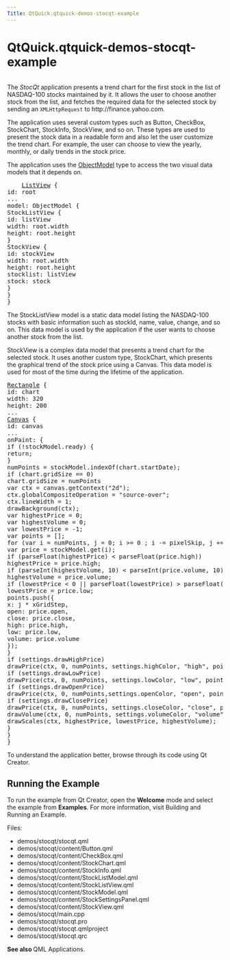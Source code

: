 ```yaml
---
Title: QtQuick.qtquick-demos-stocqt-example
---
```


# QtQuick.qtquick-demos-stocqt-example

<span class="subtitle"></span>
<!-- $$$demos/stocqt-description -->
<p class="centerAlign"><img src="https://developer.ubuntu.com/static/devportal_uploaded/89244e82-efec-4a83-a636-25611e530aee-../qtquick-demos-stocqt-example/images/qtquick-demo-stocqt.png" alt="" /></p><p>The <i>StocQt</i> application presents a trend chart for the first stock in the list of NASDAQ-100 stocks maintained by it. It allows the user to choose another stock from the list, and fetches the required data for the selected stock by sending an <code>XMLHttpRequest</code> to http://finance.yahoo.com.</p>
<p>The application uses several custom types such as Button, CheckBox, StockChart, StockInfo, StockView, and so on. These types are used to present the stock data in a readable form and also let the user customize the trend chart. For example, the user can choose to view the yearly, monthly, or daily trends in the stock price.</p>
<p>The application uses the <a href="https://developer.ubuntu.comapps/qml/sdk-15.04/QtQuick.views/#objectmodel">ObjectModel</a> type to access the two visual data models that it depends on.</p>
<pre class="qml">    <span class="type"><a href="QtQuick.ListView.md">ListView</a></span> {
<span class="name">id</span>: <span class="name">root</span>
...
<span class="name">model</span>: <span class="name">ObjectModel</span> {
<span class="type">StockListView</span> {
<span class="name">id</span>: <span class="name">listView</span>
<span class="name">width</span>: <span class="name">root</span>.<span class="name">width</span>
<span class="name">height</span>: <span class="name">root</span>.<span class="name">height</span>
}
<span class="type">StockView</span> {
<span class="name">id</span>: <span class="name">stockView</span>
<span class="name">width</span>: <span class="name">root</span>.<span class="name">width</span>
<span class="name">height</span>: <span class="name">root</span>.<span class="name">height</span>
<span class="name">stocklist</span>: <span class="name">listView</span>
<span class="name">stock</span>: <span class="name">stock</span>
}
}
}</pre>
<p>The StockListView model is a static data model listing the NASDAQ-100 stocks with basic information such as stockId, name, value, change, and so on. This data model is used by the application if the user wants to choose another stock from the list.</p>
<p>StockView is a complex data model that presents a trend chart for the selected stock. It uses another custom type, StockChart, which presents the graphical trend of the stock price using a Canvas. This data model is used for most of the time during the lifetime of the application.</p>
<pre class="qml"><span class="type"><a href="QtQuick.Rectangle.md">Rectangle</a></span> {
<span class="name">id</span>: <span class="name">chart</span>
<span class="name">width</span>: <span class="number">320</span>
<span class="name">height</span>: <span class="number">200</span>
...
<span class="type"><a href="QtQuick.Canvas.md">Canvas</a></span> {
<span class="name">id</span>: <span class="name">canvas</span>
...
<span class="name">onPaint</span>: {
<span class="keyword">if</span> (!<span class="name">stockModel</span>.<span class="name">ready</span>) {
<span class="keyword">return</span>;
}
<span class="name">numPoints</span> <span class="operator">=</span> <span class="name">stockModel</span>.<span class="name">indexOf</span>(<span class="name">chart</span>.<span class="name">startDate</span>);
<span class="keyword">if</span> (<span class="name">chart</span>.<span class="name">gridSize</span> <span class="operator">==</span> <span class="number">0</span>)
<span class="name">chart</span>.<span class="name">gridSize</span> <span class="operator">=</span> <span class="name">numPoints</span>
var <span class="name">ctx</span> = <span class="name">canvas</span>.<span class="name">getContext</span>(<span class="string">&quot;2d&quot;</span>);
<span class="name">ctx</span>.<span class="name">globalCompositeOperation</span> <span class="operator">=</span> <span class="string">&quot;source-over&quot;</span>;
<span class="name">ctx</span>.<span class="name">lineWidth</span> <span class="operator">=</span> <span class="number">1</span>;
<span class="name">drawBackground</span>(<span class="name">ctx</span>);
var <span class="name">highestPrice</span> = <span class="number">0</span>;
var <span class="name">highestVolume</span> = <span class="number">0</span>;
var <span class="name">lowestPrice</span> = -<span class="number">1</span>;
var <span class="name">points</span> = [];
<span class="keyword">for</span> (<span class="keyword">var</span> <span class="name">i</span> = <span class="name">numPoints</span>, <span class="name">j</span> = <span class="number">0</span>; <span class="name">i</span> <span class="operator">&gt;=</span> <span class="number">0</span> ; <span class="name">i</span> <span class="operator">-=</span> <span class="name">pixelSkip</span>, <span class="name">j</span> <span class="operator">+=</span> <span class="name">pixelSkip</span>) {
var <span class="name">price</span> = <span class="name">stockModel</span>.<span class="name">get</span>(<span class="name">i</span>);
<span class="keyword">if</span> (<span class="name">parseFloat</span>(<span class="name">highestPrice</span>) <span class="operator">&lt;</span> <span class="name">parseFloat</span>(<span class="name">price</span>.<span class="name">high</span>))
<span class="name">highestPrice</span> <span class="operator">=</span> <span class="name">price</span>.<span class="name">high</span>;
<span class="keyword">if</span> (<span class="name">parseInt</span>(<span class="name">highestVolume</span>, <span class="number">10</span>) <span class="operator">&lt;</span> <span class="name">parseInt</span>(<span class="name">price</span>.<span class="name">volume</span>, <span class="number">10</span>))
<span class="name">highestVolume</span> <span class="operator">=</span> <span class="name">price</span>.<span class="name">volume</span>;
<span class="keyword">if</span> (<span class="name">lowestPrice</span> <span class="operator">&lt;</span> <span class="number">0</span> <span class="operator">||</span> <span class="name">parseFloat</span>(<span class="name">lowestPrice</span>) <span class="operator">&gt;</span> <span class="name">parseFloat</span>(<span class="name">price</span>.<span class="name">low</span>))
<span class="name">lowestPrice</span> <span class="operator">=</span> <span class="name">price</span>.<span class="name">low</span>;
<span class="name">points</span>.<span class="name">push</span>({
x: <span class="name">j</span> <span class="operator">*</span> <span class="name">xGridStep</span>,
open: <span class="name">price</span>.<span class="name">open</span>,
close: <span class="name">price</span>.<span class="name">close</span>,
high: <span class="name">price</span>.<span class="name">high</span>,
low: <span class="name">price</span>.<span class="name">low</span>,
volume: <span class="name">price</span>.<span class="name">volume</span>
});
}
<span class="keyword">if</span> (<span class="name">settings</span>.<span class="name">drawHighPrice</span>)
<span class="name">drawPrice</span>(<span class="name">ctx</span>, <span class="number">0</span>, <span class="name">numPoints</span>, <span class="name">settings</span>.<span class="name">highColor</span>, <span class="string">&quot;high&quot;</span>, <span class="name">points</span>, <span class="name">highestPrice</span>, <span class="name">lowestPrice</span>);
<span class="keyword">if</span> (<span class="name">settings</span>.<span class="name">drawLowPrice</span>)
<span class="name">drawPrice</span>(<span class="name">ctx</span>, <span class="number">0</span>, <span class="name">numPoints</span>, <span class="name">settings</span>.<span class="name">lowColor</span>, <span class="string">&quot;low&quot;</span>, <span class="name">points</span>, <span class="name">highestPrice</span>, <span class="name">lowestPrice</span>);
<span class="keyword">if</span> (<span class="name">settings</span>.<span class="name">drawOpenPrice</span>)
<span class="name">drawPrice</span>(<span class="name">ctx</span>, <span class="number">0</span>, <span class="name">numPoints</span>,<span class="name">settings</span>.<span class="name">openColor</span>, <span class="string">&quot;open&quot;</span>, <span class="name">points</span>, <span class="name">highestPrice</span>, <span class="name">lowestPrice</span>);
<span class="keyword">if</span> (<span class="name">settings</span>.<span class="name">drawClosePrice</span>)
<span class="name">drawPrice</span>(<span class="name">ctx</span>, <span class="number">0</span>, <span class="name">numPoints</span>, <span class="name">settings</span>.<span class="name">closeColor</span>, <span class="string">&quot;close&quot;</span>, <span class="name">points</span>, <span class="name">highestPrice</span>, <span class="name">lowestPrice</span>);
<span class="name">drawVolume</span>(<span class="name">ctx</span>, <span class="number">0</span>, <span class="name">numPoints</span>, <span class="name">settings</span>.<span class="name">volumeColor</span>, <span class="string">&quot;volume&quot;</span>, <span class="name">points</span>, <span class="name">highestVolume</span>);
<span class="name">drawScales</span>(<span class="name">ctx</span>, <span class="name">highestPrice</span>, <span class="name">lowestPrice</span>, <span class="name">highestVolume</span>);
}
}
}</pre>
<p>To understand the application better, browse through its code using Qt Creator.</p>
<h2 id="running-the-example">Running the Example</h2>
<p>To run the example from Qt Creator, open the <b>Welcome</b> mode and select the example from <b>Examples</b>. For more information, visit Building and Running an Example.</p>
<p>Files:</p>
<ul>
<li>demos/stocqt/stocqt.qml</li>
<li>demos/stocqt/content/Button.qml</li>
<li>demos/stocqt/content/CheckBox.qml</li>
<li>demos/stocqt/content/StockChart.qml</li>
<li>demos/stocqt/content/StockInfo.qml</li>
<li>demos/stocqt/content/StockListModel.qml</li>
<li>demos/stocqt/content/StockListView.qml</li>
<li>demos/stocqt/content/StockModel.qml</li>
<li>demos/stocqt/content/StockSettingsPanel.qml</li>
<li>demos/stocqt/content/StockView.qml</li>
<li>demos/stocqt/main.cpp</li>
<li>demos/stocqt/stocqt.pro</li>
<li>demos/stocqt/stocqt.qmlproject</li>
<li>demos/stocqt/stocqt.qrc</li>
</ul>
<p><b>See also </b>QML Applications.</p>
<!-- @@@demos/stocqt -->
